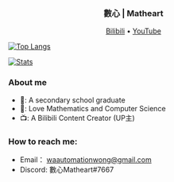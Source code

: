 <h3 align="center"> 數心 | Matheart </h3>

<p align="center">
  <a href="https://space.bilibili.com/346660989">Bilibili</a> •
  <a href="https://www.youtube.com/channel/UCqhSUZIUzmwEvtZ9JQklwfQ">YouTube</a> 
</p>

[![Top Langs](https://github-readme-stats.vercel.app/api/top-langs/?username=ArtanisWongWWW&hide=html,css,javascript&count_private=true&layout=compact)](https://github.com/ArtanisWongWWW)

[![Stats](https://github-readme-stats.vercel.app/api?username=ArtanisWongWWW&show_icons=true&count_private=true&line_height=20)](https://github.com/ArtanisWongWWW)


### About me
- 🏫: A secondary school graduate
- 💙: Love Mathematics and Computer Science
- 📺: A Bilibili Content Creator (UP主)


### How to reach me:
- Email： waautomationwong@gmail.com
- Discord: 數心Matheart#7667

<!--
**ArtanisWongWWW/ArtanisWongWWW** is a ✨ _special_ ✨ repository because its `README.md` (this file) appears on your GitHub profile.

Here are some ideas to get you started:

- 🔭 I’m currently working on ...
- 🌱 I’m currently learning ...
- 👯 I’m looking to collaborate on ...
- 🤔 I’m looking for help with ...
- 💬 Ask me about ...
- 📫 How to reach me: ...
- 😄 Pronouns: ...
- ⚡ Fun fact: ...
-->
